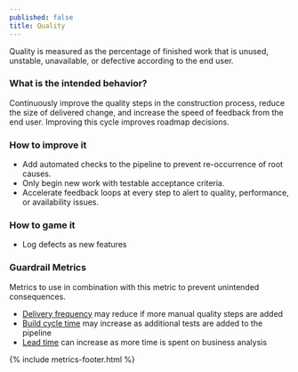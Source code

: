 ```yaml
---
published: false
title: Quality
---
```


Quality is measured as the percentage of finished work that is unused, unstable, unavailable, or defective according to the end user.

### What is the intended behavior?

Continuously improve the quality steps in the construction process, reduce the size of delivered change, and increase
the speed of feedback from the end user. Improving this cycle improves roadmap decisions.

### How to improve it

- Add automated checks to the pipeline to prevent re-occurrence of root causes.
- Only begin new work with testable acceptance criteria.
- Accelerate feedback loops at every step to alert to quality, performance, or availability issues.

### How to game it

- Log defects as new features

### Guardrail Metrics

Metrics to use in combination with this metric to prevent unintended consequences.

- [Delivery frequency](./release-frequency.html) may reduce if more manual quality steps are added
- [Build cycle time](./build-duration.html) may increase as additional tests are added to the pipeline
- [Lead time](./lead-time.html) can increase as more time is spent on business analysis

{% include metrics-footer.html %}
